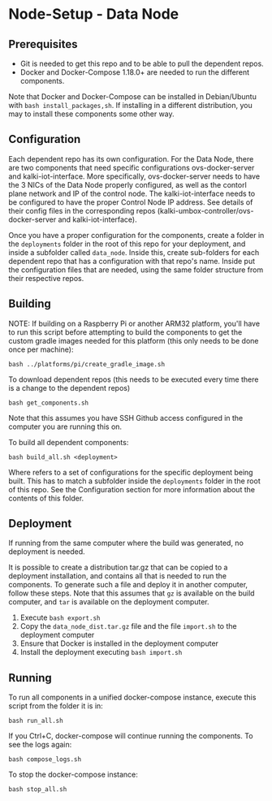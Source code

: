 # Node-Setup - Data Node

## Prerequisites
- Git is needed to get this repo and to be able to pull the dependent repos.
- Docker and Docker-Compose 1.18.0+ are needed to run the different components.

Note that Docker and Docker-Compose can be installed in Debian/Ubuntu with `bash install_packages,sh`. If installing in a different distribution, you may to install these components some other way.

## Configuration
Each dependent repo has its own configuration. For the Data Node, there are two components that need specific configurations ovs-docker-server and kalki-iot-interface. More specifically, ovs-docker-server needs to have the 3 NICs of the Data Node properly configured, as well as the contorl plane network and IP of the control node. The kalki-iot-interface needs to be configured to have the proper Control Node IP address. See details of their config files in the corresponding repos (kalki-umbox-controller/ovs-docker-server and kalki-iot-interface).

Once you have a proper configuration for the components, create a folder in the `deployments` folder in the root of this repo for your deployment, and inside a subfolder called `data_node`. Inside this, create sub-folders for each dependent repo that has a configuration with that repo's name. Inside put the configuration files that are needed, using the same folder structure from their respective repos.

## Building
NOTE: If building on a Raspberry Pi or another ARM32 platform, you'll have to run this script before attempting to build the components to get the custom gradle images needed for this platform (this only needs to be done once per machine):

`bash ../platforms/pi/create_gradle_image.sh`

To download dependent repos (this needs to be executed every time there is a change to the dependent repos)

`bash get_components.sh`

Note that this assumes you have SSH Github access configured in the computer you are running this on.

To build all dependent components:

`bash build_all.sh <deployment>`

Where <deployment> refers to a set of configurations for the specific deployment being built. This has to match a subfolder inside the `deployments` folder in the root of this repo. See the Configuration section for more information about the contents of this folder.

## Deployment
If running from the same computer where the build was generated, no deployment is needed.

It is possible to create a distribution tar.gz that can be copied to a deployment installation, and contains all that is needed to run the components. To generate such a file and deploy it in another computer, follow these steps. Note that this assumes that `gz` is available on the build computer, and `tar` is available on the deployment computer.

1. Execute `bash export.sh`
1. Copy the `data_node_dist.tar.gz` file and the file `import.sh` to the deployment computer
1. Ensure that Docker is installed in the deployment computer
1. Install the deployment executing `bash import.sh`

## Running
To run all components in a unified docker-compose instance, execute this script from the folder it is in:

`bash run_all.sh`

If you Ctrl+C, docker-compose will continue running the components. To see the logs again:

`bash compose_logs.sh`

To stop the docker-compose instance:

`bash stop_all.sh`

